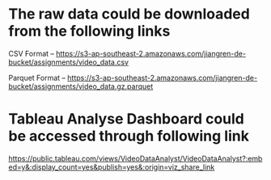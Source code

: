 # The raw data could be downloaded from the following links

CSV Format – https://s3-ap-southeast-2.amazonaws.com/jiangren-de-bucket/assignments/video_data.csv

Parquet Format – https://s3-ap-southeast-2.amazonaws.com/jiangren-de-bucket/assignments/video_data.gz.parquet

# Tableau Analyse Dashboard could be accessed through following link
https://public.tableau.com/views/VideoDataAnalyst/VideoDataAnalyst?:embed=y&:display_count=yes&publish=yes&:origin=viz_share_link
